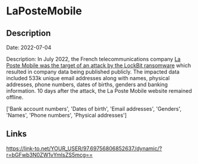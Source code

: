 # LaPosteMobile

## Description

Date: 2022-07-04

Description:
In July 2022, the French telecommunications company <a href="https://securityaffairs.co/wordpress/133080/cyber-crime/la-poste-mobile-ransomware.html" target="_blank" rel="noopener">La Poste Mobile was the target of an attack by the LockBit ransomware</a> which resulted in company data being published publicly. The impacted data included 533k unique email addresses along with names, physical addresses, phone numbers, dates of births, genders and banking information. 10 days after the attack, the La Poste Mobile website remained offline.


['Bank account numbers', 'Dates of birth', 'Email addresses', 'Genders', 'Names', 'Phone numbers', 'Physical addresses']

## Links

https://link-to.net/YOUR_USER/97.69756806852637/dynamic/?r=bGFwb3N0ZW1vYmlsZS5mcg==